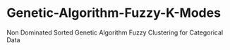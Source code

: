 # Genetic-Algorithm-Fuzzy-K-Modes
Non Dominated Sorted Genetic Algorithm Fuzzy Clustering for Categorical Data
